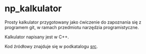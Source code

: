 # np_kalkulator
Prosty kalkulator przygotowany jako ćwiczenie do zapoznania się z programem git, w ramach przedmiotu narzędzia programistyczne.

Kalkulator napisany jest w C++.

Kod źródłowy znajduje się w podkatalogu [src](src).
